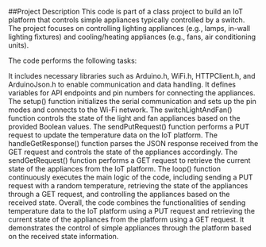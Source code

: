 ##Project Description
This code is part of a class project to build an IoT platform that controls simple appliances typically controlled by a switch. The project focuses on controlling lighting appliances (e.g., lamps, in-wall lighting fixtures) and cooling/heating appliances (e.g., fans, air conditioning units).

The code performs the following tasks:

It includes necessary libraries such as Arduino.h, WiFi.h, HTTPClient.h, and ArduinoJson.h to enable communication and data handling.
It defines variables for API endpoints and pin numbers for connecting the appliances.
The setup() function initializes the serial communication and sets up the pin modes and connects to the Wi-Fi network.
The switchLightAndFan() function controls the state of the light and fan appliances based on the provided Boolean values.
The sendPutRequest() function performs a PUT request to update the temperature data on the IoT platform.
The handleGetResponse() function parses the JSON response received from the GET request and controls the state of the appliances accordingly.
The sendGetRequest() function performs a GET request to retrieve the current state of the appliances from the IoT platform.
The loop() function continuously executes the main logic of the code, including sending a PUT request with a random temperature, retrieving the state of the appliances through a GET request, and controlling the appliances based on the received state.
Overall, the code combines the functionalities of sending temperature data to the IoT platform using a PUT request and retrieving the current state of the appliances from the platform using a GET request. It demonstrates the control of simple appliances through the platform based on the received state information.




